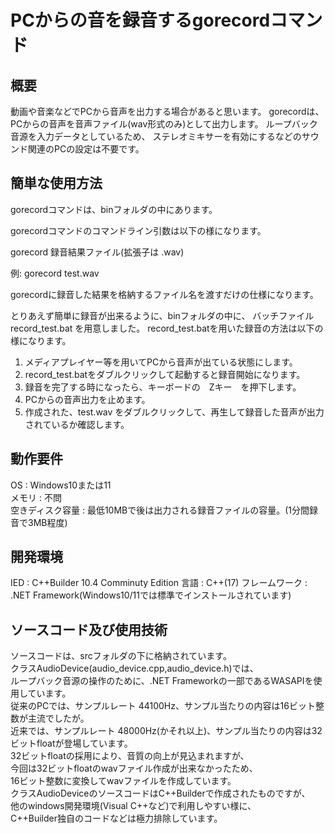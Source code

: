 # PCからの音を録音するgorecordコマンド

## 概要

動画や音楽などでPCから音声を出力する場合があると思います。
gorecordは、PCからの音声を音声ファイル(wav形式のみ)として出力します。
ループバック音源を入力データとしているため、
ステレオミキサーを有効にするなどのサウンド関連のPCの設定は不要です。

## 簡単な使用方法

gorecordコマンドは、binフォルダの中にあります。

gorecordコマンドのコマンドライン引数は以下の様になります。

gorecord 録音結果ファイル(拡張子は .wav)

例: gorecord test.wav

gorecordに録音した結果を格納するファイル名を渡すだけの仕様になります。

とりあえず簡単に録音が出来るように、binフォルダの中に、
バッチファイル　record_test.bat を用意しました。
record_test.batを用いた録音の方法は以下の様になります。

1. メディアプレイヤー等を用いてPCから音声が出ている状態にします。
2. record_test.batをダブルクリックして起動すると録音開始になります。
3. 録音を完了する時になったら、キーボードの　Zキー　を押下します。
4. PCからの音声出力を止めます。
5. 作成された、test.wav をダブルクリックして、再生して録音した音声が出力されているか確認します。

## 動作要件

OS : Windows10または11  
メモリ : 不問  
空きディスク容量 : 最低10MBで後は出力される録音ファイルの容量。(1分間録音で3MB程度)

## 開発環境

IED : C++Builder 10.4 Comminuty Edition
言語 : C++(17)
フレームワーク : .NET Framework(Windows10/11では標準でインストールされています)

## ソースコード及び使用技術

ソースコードは、srcフォルダの下に格納されています。  
クラスAudioDevice(audio_device.cpp,audio_device.h)では、  
ループバック音源の操作のために、.NET Frameworkの一部であるWASAPIを使用しています。  
従来のPCでは、サンプルレート 44100Hz、サンプル当たりの内容は16ビット整数が主流でしたが。  
近来では、サンプルレート 48000Hz(かそれ以上)、サンプル当たりの内容は32ビットfloatが登場しています。  
32ビットfloatの採用により、音質の向上が見込まれますが、  
今回は32ビットfloatのwavファイル作成が出来なかったため、  
16ビット整数に変換してwavファイルを作成しています。  
クラスAudioDeviceのソースコードはC++Builderで作成されたものですが、  
他のwindows開発環境(Visual C++など)で利用しやすい様に、  
C++Builder独自のコードなどは極力排除しています。
